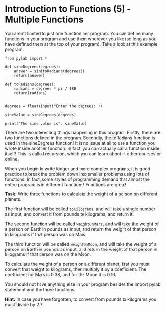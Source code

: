 # Introduction to Functions (5) - Multiple Functions

You aren't limited to just one function per program. You can define many functions in your program and use them wherever you like (so long as you have defined them at the top of your program). Take a look at this example program:

```
from pylab import *

def sineDegrees(degrees):
    answer = sin(toRadians(degrees))
    return(answer)

def toRadians(degrees):
    radians = degrees * pi / 180
    return(radians)


degrees = float(input("Enter the degrees: ))

sineValue = sineDegrees(degrees)

print("The sine value is", sineValue)

```

There are two interesting things happening in this program. Firstly, there are two functions defined in the program. Secondly, the toRadians function is used in the sineDegrees function! It is no issue at all to use a function you wrote inside another function. In fact, you can actually call a function inside itself! This is called recursion, which you can learn about in other courses or online. 

When you begin to write longer and more complex programs, it is good practice to break the problem down into smaller problems using lots of functions. In fact, some styles of programming demand that almost the entire program is in different functions! Functions are great!

**Task:** Write three functions to calculate the weight of a person on different planets.

The first function will be called `toKilograms`, and will take a single number as input, and convert it from pounds to kilograms, and return it. 

The second function will be called `weightOnMars`, and will take the weight of a person on Earth in pounds as input, and return the weight of that person in kilograms if that person was on Mars. 

The third function will be called `weightOnMoon`, and will take the weight of a person on Earth in pounds as input, and return the weight of that person in kilograms if that person was on the Moon.

To calculate the weight of a person on a different planet, first you must convert that weight to kilograms, then multiply it by a coefficient. The coefficient for Mars is 0.38, and for the Moon it is 0.16. 

You should not have anything else in your program besides the import pylab statement and the three functions. 

**Hint:** In case you have forgotten, to convert from pounds to kilograms you must divide by 2.2.
